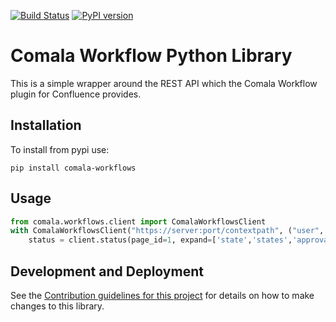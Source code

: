 [![Build Status](https://travis-ci.org/DaveTCode/comala-workflow-python-lib.svg?branch=master)](https://travis-ci.org/DaveTCode/comala-workflow-python-lib)
[![PyPI version](https://badge.fury.io/py/comala-workflows.svg)](https://badge.fury.io/py/comala-workflows)

# Comala Workflow Python Library

This is a simple wrapper around the REST API which the Comala Workflow plugin 
for Confluence provides.

## Installation

To install from pypi use:

~~~~
pip install comala-workflows
~~~~

## Usage

```python
from comala.workflows.client import ComalaWorkflowsClient
with ComalaWorkflowsClient("https://server:port/contextpath", ("user", "pass")) as client:
    status = client.status(page_id=1, expand=['state','states','approvals','actions','tasks'])
```

## Development and Deployment

See the [Contribution guidelines for this project](CONTRIBUTING.md) for details on how to make changes to this library.